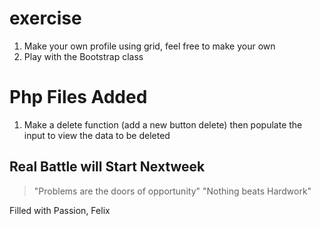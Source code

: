 # exercise
1. Make your own profile using grid, feel free to make your own
2. Play with the Bootstrap class
# Php Files Added
1. Make a delete function (add a new button delete) then populate the input to view the data to be deleted 

## Real Battle will Start Nextweek 
>"Problems are the doors of opportunity"
> "Nothing beats Hardwork"

Filled with Passion, 
Felix
